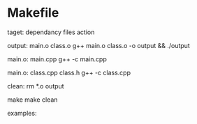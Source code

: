 Makefile
===



taget: dependancy files
    action

output: main.o class.o
    g++ main.o class.o -o output && ./output

main.o: main.cpp
    g++ -c main.cpp

main.o: class.cpp class.h
    g++ -c class.cpp


clean:
    rm *.o output


make
make clean



examples:
